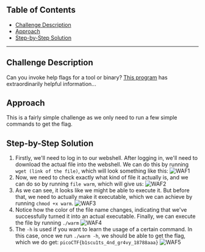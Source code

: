 ## Table of Contents
- [Challenge Description](#challenge-description)
- [Approach](#approach)
- [Step-by-Step Solution](#step-by-step-solution)

---

## Challenge Description
Can you invoke help flags for a tool or binary? [This program](https://mercury.picoctf.net/static/a00f554b16385d9970dae424f66ee1ab/warm) has extraordinarily helpful information...


## Approach
This is a fairly simple challenge as we only need to run a few simple commands to get the flag.



## Step-by-Step Solution
1. Firstly, we'll need to log in to our webshell. After logging in, we'll need to download the actual file into the webshell. We can do this by running `wget (link of the file)`, which will look something like this:
![WAF1]()
2. Now, we need to check exactly what kind of file it actually is, and we can do so by running `file warm`, which will give us:
![WAF2]()
3. As we can see, it looks like we might be able to execute it. But before that, we need to actually make it executable, which we can achieve by running `chmod +x warm`.
![WAF3]()
5. Notice how the color of the file name changes, indicating that we've successfully turned it into an actual executable. Finally, we can execute the file by running `./warm`
![WAF4]()
6. The `-h` is used if you want to learn the usage of a certain command. In this case, once we run `./warm -h`, we should be able to get the flag, which we do get: `picoCTF{b1scu1ts_4nd_gr4vy_18788aaa}`
![WAF5]()


